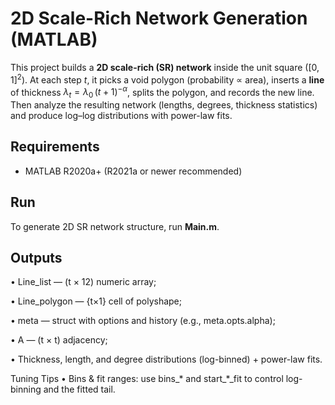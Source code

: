 # 2D Scale-Rich Network Generation (MATLAB)

This project builds a **2D scale-rich (SR) network** inside the unit square $([0,1]^2)$. At each step *t*, it picks a void polygon (probability ∝ area), inserts a **line** of thickness $\lambda_t = \lambda_0\,(t+1)^{-\alpha}$, splits the polygon, and records the new line. Then analyze the resulting network (lengths, degrees, thickness statistics) and produce log–log distributions with power-law fits.


## Requirements
- MATLAB R2020a+ (R2021a or newer recommended)

## Run
To generate 2D SR network structure, run **Main.m**.

## Outputs
  •	Line_list — (t × 12) numeric array;
  
  •	Line_polygon — {t×1} cell of polyshape;
  
  •	meta — struct with options and history (e.g., meta.opts.alpha);
  
  •	A — (t × t) adjacency;
  
  •	Thickness, length, and degree distributions (log-binned) + power-law fits.
  

Tuning Tips
	•	Bins & fit ranges: use bins_* and start_*_fit to control log-binning and the fitted tail.
